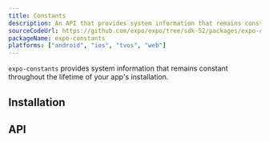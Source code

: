 ```yaml
---
title: Constants
description: An API that provides system information that remains constant throughout the lifetime of your app's installation.
sourceCodeUrl: https://github.com/expo/expo/tree/sdk-52/packages/expo-constants
packageName: expo-constants
platforms: ["android", "ios", "tvos", "web"]
---
```


`expo-constants` provides system information that remains constant throughout the lifetime of your app's installation.

## Installation

## API

```js

```